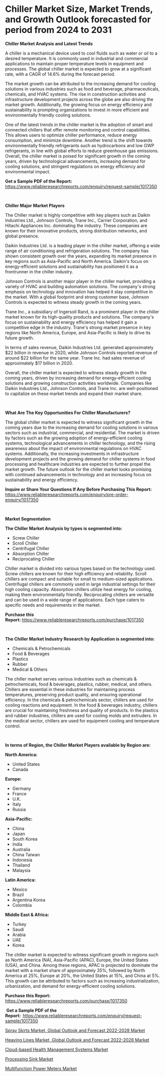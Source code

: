 <p><h1>Chiller Market Size, Market Trends, and Growth Outlook forecasted for period from 2024 to 2031</h1></p><p><strong>Chiller Market Analysis and Latest Trends</strong></p>
<p><p>A chiller is a mechanical device used to cool fluids such as water or oil to a desired temperature. It is commonly used in industrial and commercial applications to maintain proper temperature levels in equipment and processes. The global chiller market is expected to grow at a significant rate, with a CAGR of 14.6% during the forecast period. </p><p>The market growth can be attributed to the increasing demand for cooling solutions in various industries such as food and beverage, pharmaceuticals, chemicals, and HVAC systems. The rise in construction activities and infrastructure development projects across the globe are also driving the market growth. Additionally, the growing focus on energy efficiency and sustainability is prompting organizations to invest in more efficient and environmentally friendly cooling solutions.</p><p>One of the latest trends in the chiller market is the adoption of smart and connected chillers that offer remote monitoring and control capabilities. This allows users to optimize chiller performance, reduce energy consumption, and minimize downtime. Another trend is the shift towards environmentally friendly refrigerants such as hydrocarbons and low GWP refrigerants, in line with global efforts to reduce greenhouse gas emissions. Overall, the chiller market is poised for significant growth in the coming years, driven by technological advancements, increasing demand for cooling solutions, and stringent regulations on energy efficiency and environmental impact.</p></p>
<p><strong>Get a Sample PDF of the Report:&nbsp;</strong> <a href="https://www.reliableresearchreports.com/enquiry/request-sample/1017350">https://www.reliableresearchreports.com/enquiry/request-sample/1017350</a></p>
<p>&nbsp;</p>
<p><strong>Chiller Major Market Players</strong></p>
<p><p>The Chiller market is highly competitive with key players such as Daikin Industries Ltd., Johnson Controls, Trane Inc., Carrier Corporation, and Hitachi Appliances Inc. dominating the industry. These companies are known for their innovative products, strong distribution networks, and global presence.</p><p>Daikin Industries Ltd. is a leading player in the chiller market, offering a wide range of air conditioning and refrigeration solutions. The company has shown consistent growth over the years, expanding its market presence in key regions such as Asia-Pacific and North America. Daikin's focus on energy-efficient solutions and sustainability has positioned it as a frontrunner in the chiller industry.</p><p>Johnson Controls is another major player in the chiller market, providing a variety of HVAC and building automation solutions. The company's strong emphasis on technology and innovation has helped it stay competitive in the market. With a global footprint and strong customer base, Johnson Controls is expected to witness steady growth in the coming years.</p><p>Trane Inc., a subsidiary of Ingersoll Rand, is a prominent player in the chiller market known for its high-quality products and solutions. The company's focus on sustainability and energy efficiency has helped it gain a competitive edge in the industry. Trane's strong market presence in key regions like North America, Europe, and Asia-Pacific is likely to drive its future growth.</p><p>In terms of sales revenue, Daikin Industries Ltd. generated approximately $22 billion in revenue in 2020, while Johnson Controls reported revenue of around $22 billion for the same year. Trane Inc. had sales revenue of approximately $17 billion in 2020.</p><p>Overall, the chiller market is expected to witness steady growth in the coming years, driven by increasing demand for energy-efficient cooling solutions and growing construction activities worldwide. Companies like Daikin Industries Ltd., Johnson Controls, and Trane Inc. are well-positioned to capitalize on these market trends and expand their market share.</p></p>
<p>&nbsp;</p>
<p><strong>What Are The Key Opportunities For Chiller Manufacturers?</strong></p>
<p><p>The global chiller market is expected to witness significant growth in the coming years due to the increasing demand for cooling solutions in various sectors such as industrial, commercial, and residential. The market is driven by factors such as the growing adoption of energy-efficient cooling systems, technological advancements in chiller technology, and the rising awareness about the impact of environmental regulations on HVAC systems. Additionally, the increasing investments in infrastructure development projects and the growing demand for chiller systems in food processing and healthcare industries are expected to further propel the market growth. The future outlook for the chiller market looks promising with continued advancements in technology and an increasing focus on sustainability and energy efficiency.</p></p>
<p><strong>Inquire or Share Your Questions If Any Before Purchasing This Report:</strong> <a href="https://www.reliableresearchreports.com/enquiry/pre-order-enquiry/1017350">https://www.reliableresearchreports.com/enquiry/pre-order-enquiry/1017350</a></p>
<p>&nbsp;</p>
<p><strong>Market Segmentation</strong></p>
<p><strong>The Chiller Market Analysis by types is segmented into:</strong></p>
<p><ul><li>Screw Chiller</li><li>Scroll Chiller</li><li>Centrifugal Chiller</li><li>Absorption Chiller</li><li>Reciprocating Chiller</li></ul></p>
<p><p>Chiller market is divided into various types based on the technology used. Screw chillers are known for their high efficiency and reliability. Scroll chillers are compact and suitable for small to medium-sized applications. Centrifugal chillers are commonly used in large industrial settings for their high cooling capacity. Absorption chillers utilize heat energy for cooling, making them environmentally friendly. Reciprocating chillers are versatile and can be used in a wide range of applications. Each type caters to specific needs and requirements in the market.</p></p>
<p><strong>Purchase this Report:&nbsp;</strong><a href="https://www.reliableresearchreports.com/purchase/1017350">https://www.reliableresearchreports.com/purchase/1017350</a></p>
<p>&nbsp;</p>
<p><strong>The Chiller Market Industry Research by Application is segmented into:</strong></p>
<p><ul><li>Chemicals & Petrochemicals</li><li>Food & Beverages</li><li>Plastics</li><li>Rubber</li><li>Medical & Others</li></ul></p>
<p><p>The chiller market serves various industries such as chemicals & petrochemicals, food & beverages, plastics, rubber, medical, and others. Chillers are essential in these industries for maintaining process temperatures, preserving product quality, and ensuring operational efficiency. In the chemicals & petrochemicals sector, chillers are used for cooling reactions and equipment. In the food & beverages industry, chillers are crucial for maintaining freshness and quality of products. In the plastics and rubber industries, chillers are used for cooling molds and extruders. In the medical sector, chillers are used for equipment cooling and temperature control.</p></p>
<p>&nbsp;</p>
<p><strong>In terms of Region, the Chiller Market Players available by Region are:</strong></p>
<p>
    <p> <strong> North America: </strong>
        <ul>
            <li>United States</li>
            <li>Canada</li>
        </ul>
        </p> 
    <p> <strong> Europe: </strong>
        <ul>
            <li>Germany</li>
            <li>France</li>
            <li>U.K.</li>
            <li>Italy</li>
            <li>Russia</li>
        </ul>
        </p> 
    <p> <strong> Asia-Pacific: </strong>
        <ul>
            <li>China</li>
            <li>Japan</li>
            <li>South Korea</li>
            <li>India</li>
            <li>Australia</li>
            <li>China Taiwan</li>
            <li>Indonesia</li>
            <li>Thailand</li>
            <li>Malaysia</li>
        </ul>
        </p> 
    <p> <strong> Latin America: </strong>
        <ul>
            <li>Mexico</li>
            <li>Brazil</li>
            <li>Argentina Korea</li>
            <li>Colombia</li>
        </ul>
        </p> 
    <p> <strong> Middle East & Africa: </strong>
        <ul>
            <li>Turkey</li>
            <li>Saudi</li>
            <li>Arabia</li>
            <li>UAE</li>
            <li>Korea</li>
        </ul>
    </p>
    </p>
<p><p>The chiller market is expected to witness significant growth in regions such as North America (NA), Asia-Pacific (APAC), Europe, the United States (USA), and China. Among these regions, APAC is projected to dominate the market with a market share of approximately 35%, followed by North America at 25%, Europe at 20%, the United States at 15%, and China at 5%. This growth can be attributed to factors such as increasing industrialization, urbanization, and demand for energy-efficient cooling solutions.</p></p>
<p><strong>Purchase this Report: </strong><a href="https://www.reliableresearchreports.com/purchase/1017350">https://www.reliableresearchreports.com/purchase/1017350</a></p>
<p>&nbsp;<strong>Get a Sample PDF of the Report:&nbsp;&nbsp;</strong><a href="https://www.reliableresearchreports.com/enquiry/request-sample/1017350">https://www.reliableresearchreports.com/enquiry/request-sample/1017350</a></p>
<p><strong></strong></p>
<p><p><a href="https://github.com/seekum/Market-Research-Report-List-1/blob/main/spray-skirts-market-global-outlook-and-forecast-2022-2028-market.md">Spray Skirts Market, Global Outlook and Forecast 2022-2028 Market</a></p><p><a href="https://github.com/nancykennedykellievqfqt2/Market-Research-Report-List-1/blob/main/heaving-lines-market-global-outlook-and-forecast-2022-2028-market.md">Heaving Lines Market, Global Outlook and Forecast 2022-2028 Market</a></p><p><a href="https://issuu.com/reportprime-2/docs/cloud-based-health-management-systems-market-size-">Cloud-based Health Management Systems Market</a></p><p><a href="https://medium.com/@briaabshire64/processing-sink-market-insights-into-market-cagr-market-trends-and-growth-strategies-5074d261cde2">Processing Sink Market</a></p><p><a href="https://medium.com/@briaabshire64/multifunction-power-meters-market-insights-into-market-cagr-market-trends-and-growth-strategies-6d542c5a1ff6">Multifunction Power Meters Market</a></p></p>